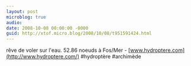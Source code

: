 ```yaml
---
layout: post
microblog: true
audio: 
date: 2008-10-08 00:00:00 -0000
guid: http://xtof.micro.blog/2008/10/08/t951591424.html
---
```

rêve de voler sur l'eau. 52.86 noeuds à Fos/Mer - [www.hydroptere.com](http://www.hydroptere.com/) #hydroptère #archimède
